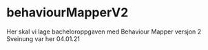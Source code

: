 # behaviourMapperV2
Her skal vi lage bacheloroppgaven med Behaviour Mapper versjon 2
Sveinung var her 04.01.21
